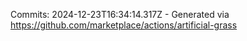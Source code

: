 Commits: 2024-12-23T16:34:14.317Z - Generated via https://github.com/marketplace/actions/artificial-grass
<br>

